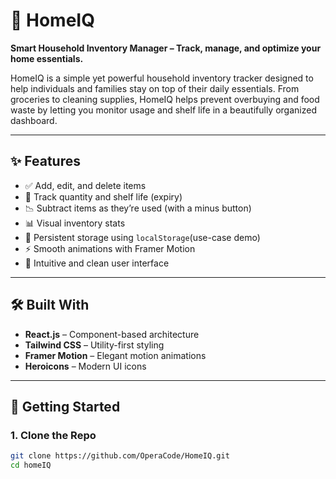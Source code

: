 # 🏡 HomeIQ

**Smart Household Inventory Manager – Track, manage, and optimize your home essentials.**

HomeIQ is a simple yet powerful household inventory tracker designed to help individuals and families stay on top of their daily essentials. From groceries to cleaning supplies, HomeIQ helps prevent overbuying and food waste by letting you monitor usage and shelf life in a beautifully organized dashboard.

---

## ✨ Features

- ✅ Add, edit, and delete items
- 🧮 Track quantity and shelf life (expiry)
- 📉 Subtract items as they’re used (with a minus button)
- 📊 Visual inventory stats
- 💾 Persistent storage using `localStorage`(use-case demo)
- ⚡️ Smooth animations with Framer Motion
- 🎯 Intuitive and clean user interface

---

## 🛠️ Built With

- **React.js** – Component-based architecture
- **Tailwind CSS** – Utility-first styling
- **Framer Motion** – Elegant motion animations
- **Heroicons** – Modern UI icons

---

## 🚀 Getting Started

### 1. Clone the Repo

```bash
git clone https://github.com/OperaCode/HomeIQ.git
cd homeIQ
